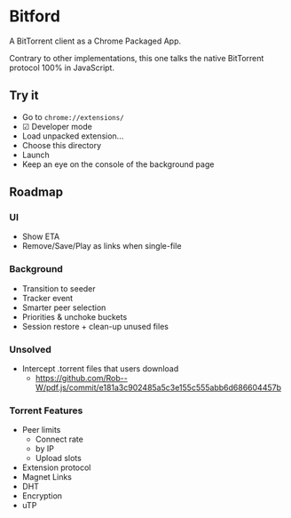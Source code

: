 # Bitford

A BitTorrent client as a Chrome Packaged App.

Contrary to other implementations, this one talks the native
BitTorrent protocol 100% in JavaScript.

## Try it

* Go to `chrome://extensions/`
* ☑ Developer mode
* Load unpacked extension...
* Choose this directory
* Launch
* Keep an eye on the console of the background page

## Roadmap

### UI

* Show ETA
* Remove/Save/Play as links when single-file

### Background

* Transition to seeder
* Tracker event
* Smarter peer selection
* Priorities & unchoke buckets
* Session restore + clean-up unused files

### Unsolved

* Intercept .torrent files that users download
  * https://github.com/Rob--W/pdf.js/commit/e181a3c902485a5c3e155c555abb6d686604457b

### Torrent Features

* Peer limits
  * Connect rate
  * by IP
  * Upload slots
* Extension protocol
* Magnet Links
* DHT
* Encryption
* uTP
